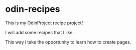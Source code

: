 # odin-recipes
This is my OdinProject recipe project!

I will add some recipes that I like.

This way i take the opportunity to learn how to create pages.